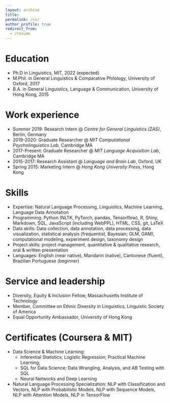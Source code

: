 ```yaml
---
layout: archive
title: 
permalink: /cv/
author_profile: true
redirect_from:
  - /resume
---
```



Education
======
* Ph.D in Linguistics, MIT, 2022 (expected)
* M.Phil. in General Linguistics & Comparative Philology, University of Oxford, 2017
* B.A. in General Linguistics, Language & Communication, University of Hong Kong, 2015

Work experience
======
* Summer 2019: Research Intern @ *Centre for General Linguistics (ZAS)*, Berlin, Germany
* 2019-2020: Graduate Researcher @ *MIT Computational Psycholinguistics Lab*, Cambridge MA
* 2017-Present: Graduate Researcher @ *MIT Language Acquisition Lab*, Cambridge MA
* 2015-2017: Research Assistant @ *Language and Brain Lab*, Oxford, UK
* Spring 2015: Marketing Intern @ *Hong Kong University Press*, Hong Kong
 
 
Skills
======
* Expertise: Natural Language Processing, Linguistics, Machine Learning, Language Data Annotation
* Programming: Python (NLTK, PyTorch, pandas, Tensorflow), R, Shiny, Markdown, SQL, JavaScript (including WebPPL), HTML, CSS, git, LaTeX
* Data skills: Data collection, data annotation, data processing, data visualization, statistical analysis (frequentist, Bayesian; GLM, GAM), computational modeling, experiment design, taxonomy design
* Project skills: project management,  quantitative & qualitative research, oral & written presentation
* Languages: English (near native), Mandarin (native), Cantonese (fluent), Brazilian Portuguese (beginner)


Service and leadership
======
* Diversity, Equity & Inclusion Fellow, Massachusetts Institute of Technology
* Member, Committee on Ethnic Diversity in Linguistics, Linguistic Society of America
* Equal Opportunity Ambassador, University of Hong Kong
  
  
Certificates (Coursera & MIT)
======
* Data Science & Machine Learning:
  * Inferential Statistics; Logistic Regression; Practical Machine Learning; 
  * SQL for Data Science; Data Wrangling, Analysis, and AB Testing with SQL
  * Neural Networks and Deep Learning
* Natural Language Processing Specialization: NLP with Classification and Vectors, NLP with Probabilistic Models, NLP with Sequence Models, NLP with Attention Models, NLP in TensorFlow
